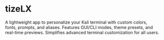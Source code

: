 # tizeLX
A lightweight app to personalize your Kali terminal with custom colors, fonts, prompts, and aliases. Features GUI/CLI modes, theme presets, and real-time previews. Simplifies advanced terminal customization for all users.
